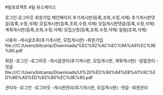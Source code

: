 #팀프로젝트 4팀 유스케이스


로그인
로그아웃
회원가입
메인페이지
후기게시판(등록,조회,수정,삭제)
후기게시판댓글(등록,수정,삭제)
모집게시판(등록,조회,수정,삭제)
모집게시판댓글(등록,수정,삭제)
계획게시판(등록,조회,수정,삭제)
모집신청(등록,조회,수정,삭제)
알림(조회,삭제)

사용자
-게시글조회(후기게시판, 모집게시판)
-회원가입
file:///C:/Users/bitcamp/Downloads/%EC%82%AC%EC%9A%A9%EC%9E%90.pdf

회원
-로그인
-로그아웃
-게시글관리(후기게시판, 모집게시판, 계획게시판)
-알림관리
-댓글
file:///C:/Users/bitcamp/Downloads/UI%20%ED%94%84%EB%A1%9C%ED%86%A0%ED%83%80%EC%9E%85.pdf

관리자
-로그인
-로그아웃
-게시판관리(후기게시판, 모집게시판)
-댓글
-회원관리
